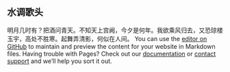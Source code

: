 ## 水调歌头
 明月几时有？把酒问青天。不知天上宫阙，今夕是何年。我欲乘风归去，又恐琼楼玉宇，高处不胜寒。起舞弄清影，何似在人间。
You can use the [editor on GitHub](https://github.com/gx-88/gx-88.github.io/edit/master/README.md) to maintain and preview the content for your website in Markdown files.
Having trouble with Pages? Check out our [documentation](https://help.github.com/categories/github-pages-basics/) or [contact support](https://github.com/contact) and we’ll help you sort it out.
